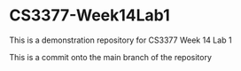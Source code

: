# CS3377-Week14Lab1
This is a demonstration repository for CS3377 Week 14 Lab 1

This is a commit onto the main branch of the repository
